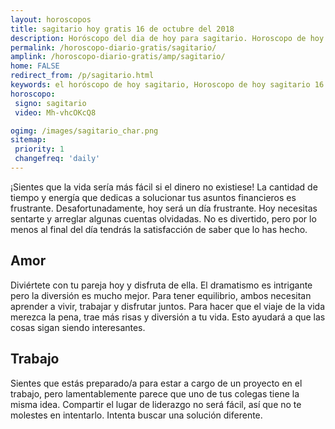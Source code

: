 ```yaml
---
layout: horoscopos
title: sagitario hoy gratis 16 de octubre del 2018 
description: Horóscopo del dia de hoy para sagitario. Horoscopo de hoy 16 de octubre del 2018. Las predicciones de amor, trabajo, vida personal gratis.
permalink: /horoscopo-diario-gratis/sagitario/
amplink: /horoscopo-diario-gratis/amp/sagitario/
home: FALSE
redirect_from: /p/sagitario.html
keywords: el horóscopo de hoy sagitario, Horoscopo de hoy sagitario 16 de octubre del 2018,horóscopo del día,horoscopo del dia de hoy,horoscopo de hoy,horoscopo de hoy sagitario,sagitario hoy,signos zodiacales,horóscopo de hoy,horoscopos de hoy,horoscopo sagitario hoy,horoscopo de sagitario de hoy,horóscopo de hoy sagitario,horoscopos,sagitario de hoy,los horoscopos de hoy,sagitario de hoy,sagitario 16 de octubre del 2018, el horoscopo de hoy
horoscopo:
 signo: sagitario
 video: Mh-vhcOKcQ8

ogimg: /images/sagitario_char.png
sitemap:
 priority: 1
 changefreq: 'daily'
---
```



¡Sientes que la vida sería más fácil si el dinero no existiese! La cantidad de tiempo y energía que dedicas a solucionar tus asuntos financieros es frustrante. Desafortunadamente, hoy será un día frustrante. Hoy necesitas sentarte y arreglar algunas cuentas olvidadas. No es divertido, pero por lo menos al final del día tendrás la satisfacción de saber que lo has hecho.

## Amor

Diviértete con tu pareja hoy y disfruta de ella. El dramatismo es intrigante pero la diversión es mucho mejor. Para tener equilibrio, ambos necesitan aprender a vivir, trabajar y disfrutar juntos. Para hacer que el viaje de la vida merezca la pena, trae más risas y diversión a tu vida. Esto ayudará a que las cosas sigan siendo interesantes.

## Trabajo

Sientes que estás preparado/a para estar a cargo de un proyecto en el trabajo, pero lamentablemente parece que uno de tus colegas tiene la misma idea. Compartir el lugar de liderazgo no será fácil, así que no te molestes en intentarlo. Intenta buscar una solución diferente.
